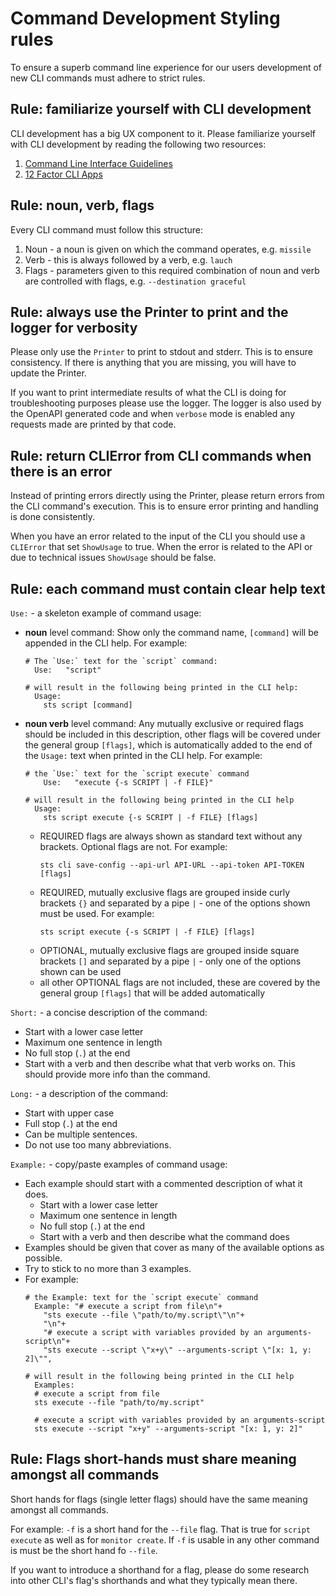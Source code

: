 # Command Development Styling rules

To ensure a superb command line experience for our users development of new CLI commands must adhere to strict rules. 

## Rule: familiarize yourself with CLI development

CLI development has a big UX component to it. Please familiarize yourself with CLI development by reading the following two resources:
 1. [Command Line Interface Guidelines](https://clig.dev)
 2. [12 Factor CLI Apps](https://medium.com/@jdxcode/12-factor-cli-apps-dd3c227a0e46)

## Rule: noun, verb, flags

Every CLI command must follow this structure:

 1. Noun - a noun is given on which the command operates, e.g. `missile`
 2. Verb - this is always followed by a verb, e.g. `lauch`
 3. Flags - parameters given to this required combination of noun and verb are controlled with flags, e.g. `--destination graceful`


## Rule: always use the Printer to print and the logger for verbosity

Please only use the `Printer` to print to stdout and stderr. This is to ensure consistency. If there is anything that you are missing, you will have to update the Printer.

If you want to print intermediate results of what the CLI is doing for troubleshooting purposes please use the logger. The logger is also used by the OpenAPI generated code and when `verbose` mode is enabled any requests made are printed by that code. 

## Rule: return CLIError from CLI commands when there is an error

Instead of printing errors directly using the Printer, please return errors from the CLI command's execution. This is to ensure error printing and handling is done consistently. 

When you have an error related to the input of the CLI you should use a `CLIError` that set `ShowUsage` to true. When the error is related to the API or due to technical issues `ShowUsage` should be false.

## Rule: each command must contain clear help text

`Use:` - a skeleton example of command usage:
* **noun** level command: Show only the command name, `[command]` will be appended in the CLI help. For example:
  ```text
  # The `Use:` text for the `script` command:
    Use:   "script"
  
  # will result in the following being printed in the CLI help:
    Usage:
      sts script [command]
  ```

* **noun verb** level command: Any mutually exclusive or required flags should be included in this description, other flags will be covered under the general group `[flags]`, which is automatically added to the end of the `Usage:` text when printed in the CLI help. For example:
    ```text
    # the `Use:` text for the `script execute` command
        Use:   "execute {-s SCRIPT | -f FILE}"
    
    # will result in the following being printed in the CLI help
      Usage:
        sts script execute {-s SCRIPT | -f FILE} [flags]
    ```
  * REQUIRED flags are always shown as standard text without any brackets. Optional flags are not. For example:
    ```text
    sts cli save-config --api-url API-URL --api-token API-TOKEN [flags]
    ```
  * REQUIRED, mutually exclusive flags are grouped inside curly brackets `{}` and separated by a pipe `|` - one of the options shown must be used. For example:
    ```text
    sts script execute {-s SCRIPT | -f FILE} [flags]
    ```
  * OPTIONAL, mutually exclusive flags are grouped inside square brackets `[]` and separated by a pipe `|` - only one of the options shown can be used
  * all other OPTIONAL flags are not included, these are covered by the general group `[flags]` that will be added automatically

`Short:` - a concise description of the command:
* Start with a lower case letter
* Maximum one sentence in length
* No full stop (`.`) at the end
* Start with a verb and then describe what that verb works on. This should provide more info than the command.

`Long:` - a description of the command:
* Start with upper case
* Full stop (`.`) at the end
* Can be multiple sentences.
* Do not use too many abbreviations.

`Example:` - copy/paste examples of command usage:
* Each example should start with a commented description of what it does.
  * Start with a lower case letter
  * Maximum one sentence in length
  * No full stop (`.`) at the end
  * Start with a verb and then describe what the command does
* Examples should be given that cover as many of the available options as possible.
* Try to stick to no more than 3 examples.
* For example:
  ```text
  # the Example: text for the `script execute` command
    Example: "# execute a script from file\n"+
      "sts execute --file \"path/to/my.script\"\n"+
      "\n"+
      "# execute a script with variables provided by an arguments-script\n"+
      "sts execute --script \"x+y\" --arguments-script \"[x: 1, y: 2]\"",
  
  # will result in the following being printed in the CLI help
    Examples:
    # execute a script from file
    sts execute --file "path/to/my.script"

    # execute a script with variables provided by an arguments-script
    sts execute --script "x+y" --arguments-script "[x: 1, y: 2]"  
  ```

## Rule: Flags short-hands must share meaning amongst all commands

Short hands for flags (single letter flags) should have the same meaning amongst all commands. 

For example: `-f` is a short hand for the `--file` flag. That is true for `script execute` as well as for `monitor create`. If `-f` is usable in any other command is must be the short hand fo `--file`.

If you want to introduce a shorthand for a flag, please do some research into other CLI's flag's shorthands and what they typically mean there. 

